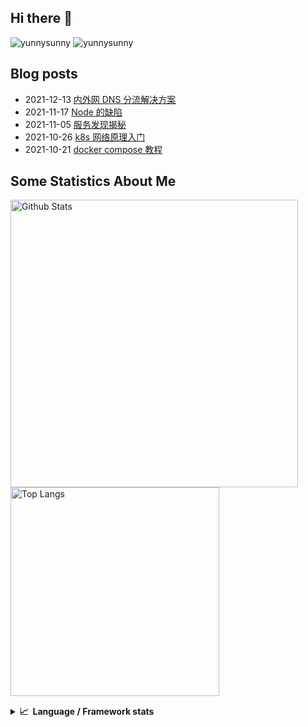 ## Hi there 👋
![yunnysunny](https://komarev.com/ghpvc/?username=yunnysunny)
![yunnysunny](https://visitor-badge.glitch.me/badge?page_id=yunnysunny.profile)


## Blog posts
<!-- BLOG-POST-LIST:START -->
- 2021-12-13 [内外网 DNS 分流解决方案](https://blog.whyun.com/posts/local-dns-masq/)
- 2021-11-17 [Node 的缺陷](https://blog.whyun.com/posts/the-defect-of-node/)
- 2021-11-05 [服务发现揭秘](https://blog.whyun.com/posts/service-discovery-start/)
- 2021-10-26 [k8s 网络原理入门](https://blog.whyun.com/posts/k8s-startup/)
- 2021-10-21 [docker compose 教程](https://blog.whyun.com/posts/docker-compose-tutorial/)<!-- BLOG-POST-LIST:END -->


## Some Statistics About Me
<p>
	<img  style="width:460px;" src="https://github-readme-stats.vercel.app/api?username=yunnysunny&show_icons=true&layout=compact&title_color=ffffff&icon_color=bb2acf&text_color=daf7dc&bg_color=151515" alt="Github Stats"/>
	<img style="width:334px;"src="https://github-readme-stats.vercel.app/api/top-langs/?username=yunnysunny&show_icons=true&layout=compact&exclude_repo=yunnysunny.github.io&title_color=ffffff&icon_color=bb2acf&text_color=daf7dc&bg_color=151515" alt="Top Langs" />
</p>
<div style="clear:both;height:1px;"></div>
<details>
  <summary><b>📈&nbsp;&nbsp;Language&nbsp;/&nbsp;Framework stats</b></summary>
  <br/>
<a href="https://profile.codersrank.io/user/yunnysunny/"><img src="https://cr-skills-chart-widget.azurewebsites.net/api/api?username=yunnysunny" /></a>
</details>












